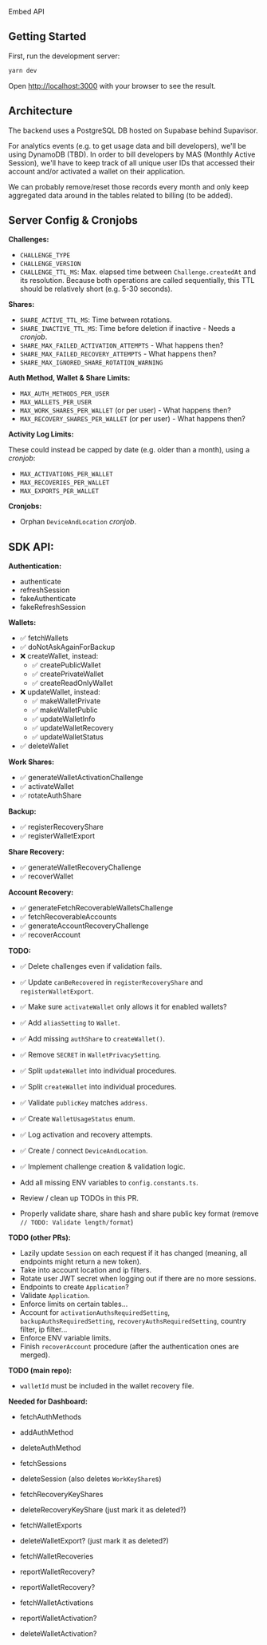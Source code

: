 Embed API

## Getting Started

First, run the development server:

```bash
yarn dev
```

Open [http://localhost:3000](http://localhost:3000) with your browser to see the result.

## Architecture

The backend uses a PostgreSQL DB hosted on Supabase behind Supavisor.

For analytics events (e.g. to get usage data and bill developers), we'll be using DynamoDB (TBD). In order to bill developers by MAS (Monthly Active Session),
we'll have to keep track of all unique user IDs that accessed their account and/or activated a wallet on their application.

We can probably remove/reset those records every month and only keep aggregated data around in the tables related to billing (to be added).

## Server Config & Cronjobs

**Challenges:**

- `CHALLENGE_TYPE`
- `CHALLENGE_VERSION`
- `CHALLENGE_TTL_MS`: Max. elapsed time between `Challenge.createdAt` and its resolution. Because both operations are
  called sequentially, this TTL should be relatively short (e.g. 5-30 seconds).

**Shares:**

- `SHARE_ACTIVE_TTL_MS`: Time between rotations.
- `SHARE_INACTIVE_TTL_MS`: Time before deletion if inactive - Needs a _cronjob_.
- `SHARE_MAX_FAILED_ACTIVATION_ATTEMPTS` - What happens then?
- `SHARE_MAX_FAILED_RECOVERY_ATTEMPTS` - What happens then?
- `SHARE_MAX_IGNORED_SHARE_ROTATION_WARNING`

**Auth Method, Wallet & Share Limits:**

- `MAX_AUTH_METHODS_PER_USER`
- `MAX_WALLETS_PER_USER`
- `MAX_WORK_SHARES_PER_WALLET` (or per user) - What happens then?
- `MAX_RECOVERY_SHARES_PER_WALLET` (or per user) - What happens then?

**Activity Log Limits:**

These could instead be capped by date (e.g. older than a month), using a _cronjob_:

- `MAX_ACTIVATIONS_PER_WALLET`
- `MAX_RECOVERIES_PER_WALLET`
- `MAX_EXPORTS_PER_WALLET`

**Cronjobs:**

- Orphan `DeviceAndLocation` _cronjob_.

## SDK API:

**Authentication:**
- authenticate
- refreshSession
- fakeAuthenticate
- fakeRefreshSession

**Wallets:**
- ✅ fetchWallets
- ✅ doNotAskAgainForBackup
- ❌ createWallet, instead:
  - ✅ createPublicWallet
  - ✅ createPrivateWallet
  - ✅ createReadOnlyWallet
- ❌ updateWallet, instead:
  - ✅ makeWalletPrivate
  - ✅ makeWalletPublic
  - ✅ updateWalletInfo
  - ✅ updateWalletRecovery
  - ✅ updateWalletStatus
- ✅ deleteWallet

**Work Shares:**
- ✅ generateWalletActivationChallenge
- ✅ activateWallet
- ✅ rotateAuthShare

**Backup:**
- ✅ registerRecoveryShare
- ✅ registerWalletExport

**Share Recovery:**
- ✅ generateWalletRecoveryChallenge
- ✅ recoverWallet

**Account Recovery:**
- ✅ generateFetchRecoverableWalletsChallenge
- ✅ fetchRecoverableAccounts
- ✅ generateAccountRecoveryChallenge
- ✅ recoverAccount

**TODO:**
- ✅ Delete challenges even if validation fails.
- ✅ Update `canBeRecovered` in `registerRecoveryShare` and `registerWalletExport`.
- ✅ Make sure `activateWallet` only allows it for enabled wallets?
- ✅ Add `aliasSetting` to `Wallet`.
- ✅ Add missing `authShare` to `createWallet()`.
- ✅ Remove `SECRET` in `WalletPrivacySetting`.
- ✅ Split `updateWallet` into individual procedures.
- ✅ Split `createWallet` into individual procedures.
- ✅ Validate `publicKey` matches `address`.
- ✅ Create `WalletUsageStatus` enum.
- ✅ Log activation and recovery attempts.
- ✅ Create / connect `DeviceAndLocation`.
- ✅ Implement challenge creation & validation logic.

- Add all missing ENV variables to `config.constants.ts`.

- Review / clean up TODOs in this PR.
- Properly validate share, share hash and share public key format (remove `// TODO: Validate length/format`)

**TODO (other PRs):**

- Lazily update `Session` on each request if it has changed (meaning, all endpoints might return a new token).
- Take into account location and ip filters.
- Rotate user JWT secret when logging out if there are no more sessions.
- Endpoints to create `Application`?
- Validate `Application`.
- Enforce limits on certain tables...
- Account for `activationAuthsRequiredSetting`, `backupAuthsRequiredSetting`, `recoveryAuthsRequiredSetting`, country filter, ip filter...
- Enforce ENV variable limits.
- Finish `recoverAccount` procedure (after the authentication ones are merged).

**TODO (main repo):**

- `walletId` must be included in the wallet recovery file.

**Needed for Dashboard:**

- fetchAuthMethods
- addAuthMethod
- deleteAuthMethod

- fetchSessions
- deleteSession (also deletes `WorkKeyShare`s)

- fetchRecoveryKeyShares
- deleteRecoveryKeyShare (just mark it as deleted?)

- fetchWalletExports
- deleteWalletExport? (just mark it as deleted?)

- fetchWalletRecoveries
- reportWalletRecovery?
- reportWalletRecovery?

- fetchWalletActivations
- reportWalletActivation?
- deleteWalletActivation?




